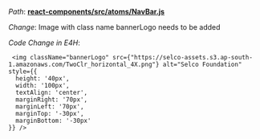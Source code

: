 *Path*: <b><ins>react-components/src/atoms/NavBar.js</b></ins>

*Change*: Image with class name bannerLogo needs to be added

*Code Change in E4H*:

```
 <img className="bannerLogo" src={"https://selco-assets.s3.ap-south-1.amazonaws.com/TwoClr_horizontal_4X.png"} alt="Selco Foundation" style={{
  height: '40px',
  width: '100px',
  textAlign: 'center',
  marginRight: '70px',
  marginLeft: '70px',
  marginTop: '-30px',
  marginBottom: '-30px'
}} />
```

